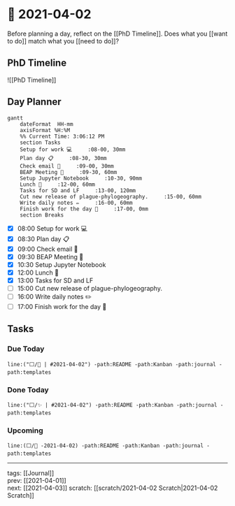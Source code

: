 # 📆 2021-04-02

Before planning a day, reflect on the [[PhD Timeline]]. Does what you [[want to do]] match what you [[need to do]]?

## PhD Timeline

![[PhD Timeline]]

## Day Planner
```mermaid
gantt
    dateFormat  HH-mm
    axisFormat %H:%M
    %% Current Time: 3:06:12 PM
    section Tasks
    Setup for work 💻     :08-00, 30mm
    Plan day 📋     :08-30, 30mm
    Check email 📧     :09-00, 30mm
    BEAP Meeting 👤     :09-30, 60mm
    Setup Jupyter Notebook     :10-30, 90mm
    Lunch 🍙     :12-00, 60mm
    Tasks for SD and LF     :13-00, 120mm
    Cut new release of plague-phylogeography.     :15-00, 60mm
    Write daily notes ✏️     :16-00, 60mm
    Finish work for the day 🎉     :17-00, 0mm
    section Breaks

```

- [x] 08:00 Setup for work 💻
- [x] 08:30 Plan day 📋
- [x] 09:00 Check email 📧
- [x] 09:30 BEAP Meeting 👤
- [x] 10:30 Setup Jupyter Notebook
- [x] 12:00 Lunch 🍙
- [x] 13:00 Tasks for SD and LF
- [ ] 15:00 Cut new release of plague-phylogeography.
- [ ] 16:00 Write daily notes ✏️
- [ ] 17:00 Finish work for the day 🎉

## Tasks

### Due Today

```query
line:("⬜/🧨 | #2021-04-02") -path:README -path:Kanban -path:journal -path:templates
```

### Done Today

```query
line:("⬜/✨ | #2021-04-02") -path:README -path:Kanban -path:journal -path:templates
```


### Upcoming

```query
line:(⬜/🧨 -2021-04-02) -path:README -path:Kanban -path:journal -path:templates
```

---

tags: [[Journal]]  
prev: [[2021-04-01]]  
next: [[2021-04-03]]
scratch: [[scratch/2021-04-02 Scratch|2021-04-02 Scratch]]
